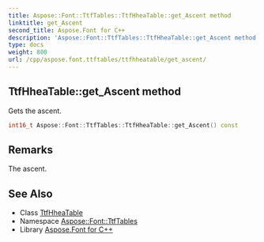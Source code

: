 ```yaml
---
title: Aspose::Font::TtfTables::TtfHheaTable::get_Ascent method
linktitle: get_Ascent
second_title: Aspose.Font for C++
description: 'Aspose::Font::TtfTables::TtfHheaTable::get_Ascent method. Gets the ascent in C++.'
type: docs
weight: 800
url: /cpp/aspose.font.ttftables/ttfhheatable/get_ascent/
---
```

## TtfHheaTable::get_Ascent method


Gets the ascent.

```cpp
int16_t Aspose::Font::TtfTables::TtfHheaTable::get_Ascent() const
```

## Remarks


The ascent.
## See Also

* Class [TtfHheaTable](../)
* Namespace [Aspose::Font::TtfTables](../../)
* Library [Aspose.Font for C++](../../../)
